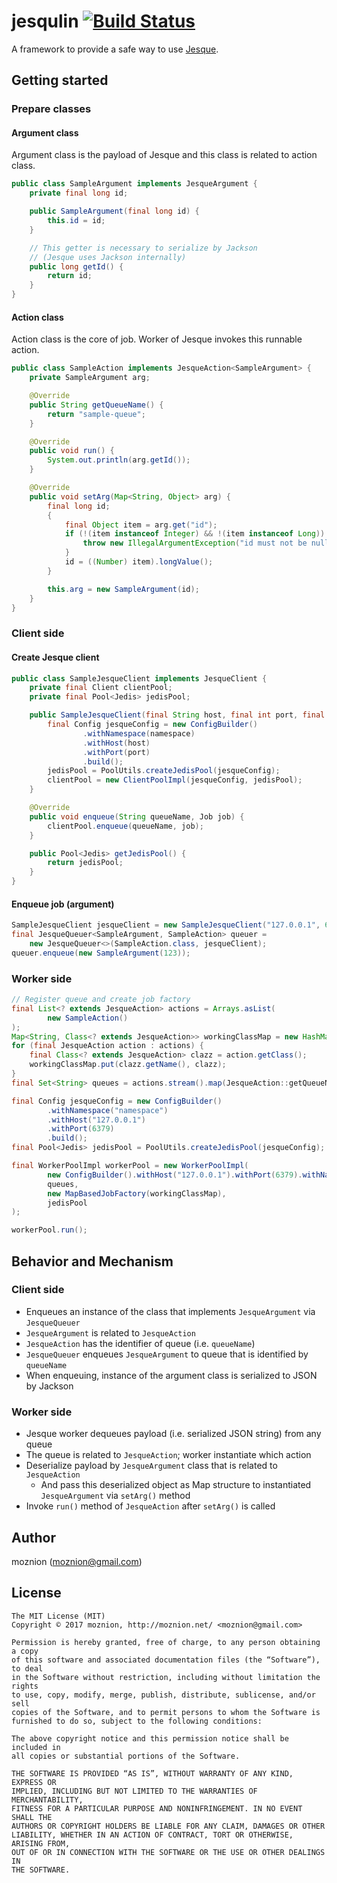 jesqulin [![Build Status](https://travis-ci.org/moznion/jesqulin.svg?branch=master)](https://travis-ci.org/moznion/jesqulin)
========

A framework to provide a safe way to use [Jesque](https://github.com/gresrun/jesque).

Getting started
--

### Prepare classes

#### Argument class

Argument class is the payload of Jesque and this class is related to action class.

```java
public class SampleArgument implements JesqueArgument {
    private final long id;

    public SampleArgument(final long id) {
        this.id = id;
    }

    // This getter is necessary to serialize by Jackson
    // (Jesque uses Jackson internally)
    public long getId() {
        return id;
    }
}
```

#### Action class

Action class is the core of job. Worker of Jesque invokes this runnable action.

```java
public class SampleAction implements JesqueAction<SampleArgument> {
    private SampleArgument arg;

    @Override
    public String getQueueName() {
        return "sample-queue";
    }

    @Override
    public void run() {
        System.out.println(arg.getId());
    }

    @Override
    public void setArg(Map<String, Object> arg) {
        final long id;
        {
            final Object item = arg.get("id");
            if (!(item instanceof Integer) && !(item instanceof Long)) {
                throw new IllegalArgumentException("id must not be null. And which must be integer or long value");
            }
            id = ((Number) item).longValue();
        }

        this.arg = new SampleArgument(id);
    }
}
```

### Client side

#### Create Jesque client

```java
public class SampleJesqueClient implements JesqueClient {
    private final Client clientPool;
    private final Pool<Jedis> jedisPool;

    public SampleJesqueClient(final String host, final int port, final String namespace) {
        final Config jesqueConfig = new ConfigBuilder()
                .withNamespace(namespace)
                .withHost(host)
                .withPort(port)
                .build();
        jedisPool = PoolUtils.createJedisPool(jesqueConfig);
        clientPool = new ClientPoolImpl(jesqueConfig, jedisPool);
    }

    @Override
    public void enqueue(String queueName, Job job) {
        clientPool.enqueue(queueName, job);
    }

    public Pool<Jedis> getJedisPool() {
        return jedisPool;
    }
}
```

#### Enqueue job (argument)

```java
SampleJesqueClient jesqueClient = new SampleJesqueClient("127.0.0.1", 6379, "namespace");
final JesqueQueuer<SampleArgument, SampleAction> queuer =
    new JesqueQueuer<>(SampleAction.class, jesqueClient);
queuer.enqueue(new SampleArgument(123));
```

### Worker side

```java
// Register queue and create job factory
final List<? extends JesqueAction> actions = Arrays.asList(
        new SampleAction()
);
Map<String, Class<? extends JesqueAction>> workingClassMap = new HashMap<>(actions.size());
for (final JesqueAction action : actions) {
    final Class<? extends JesqueAction> clazz = action.getClass();
    workingClassMap.put(clazz.getName(), clazz);
}
final Set<String> queues = actions.stream().map(JesqueAction::getQueueName).collect(Collectors.toSet());

final Config jesqueConfig = new ConfigBuilder()
        .withNamespace("namespace")
        .withHost("127.0.0.1")
        .withPort(6379)
        .build();
final Pool<Jedis> jedisPool = PoolUtils.createJedisPool(jesqueConfig);

final WorkerPoolImpl workerPool = new WorkerPoolImpl(
        new ConfigBuilder().withHost("127.0.0.1").withPort(6379).withNamespace("namespace").build(),
        queues,
        new MapBasedJobFactory(workingClassMap),
        jedisPool
);

workerPool.run();
```

Behavior and Mechanism
--

### Client side

- Enqueues an instance of the class that implements `JesqueArgument` via `JesqueQueuer`
- `JesqueArgument` is related to `JesqueAction`
- `JesqueAction` has the identifier of queue (i.e. `queueName`)
- `JesqueQueuer` enqueues `JesqueArgument` to queue that is identified by `queueName`
- When enqueuing, instance of the argument class is serialized to JSON by Jackson

### Worker side

- Jesque worker dequeues payload (i.e. serialized JSON string) from any queue
- The queue is related to `JesqueAction`; worker instantiate which action
- Deserialize payload by `JesqueArgument` class that is related to `JesqueAction`
    - And pass this deserialized object as Map structure to instantiated `JesqueArgument` via `setArg()` method
- Invoke `run()` method of `JesqueAction` after `setArg()` is called

Author
--

moznion (<moznion@gmail.com>)

License
--

```
The MIT License (MIT)
Copyright © 2017 moznion, http://moznion.net/ <moznion@gmail.com>

Permission is hereby granted, free of charge, to any person obtaining a copy
of this software and associated documentation files (the “Software”), to deal
in the Software without restriction, including without limitation the rights
to use, copy, modify, merge, publish, distribute, sublicense, and/or sell
copies of the Software, and to permit persons to whom the Software is
furnished to do so, subject to the following conditions:

The above copyright notice and this permission notice shall be included in
all copies or substantial portions of the Software.

THE SOFTWARE IS PROVIDED “AS IS”, WITHOUT WARRANTY OF ANY KIND, EXPRESS OR
IMPLIED, INCLUDING BUT NOT LIMITED TO THE WARRANTIES OF MERCHANTABILITY,
FITNESS FOR A PARTICULAR PURPOSE AND NONINFRINGEMENT. IN NO EVENT SHALL THE
AUTHORS OR COPYRIGHT HOLDERS BE LIABLE FOR ANY CLAIM, DAMAGES OR OTHER
LIABILITY, WHETHER IN AN ACTION OF CONTRACT, TORT OR OTHERWISE, ARISING FROM,
OUT OF OR IN CONNECTION WITH THE SOFTWARE OR THE USE OR OTHER DEALINGS IN
THE SOFTWARE.
```

